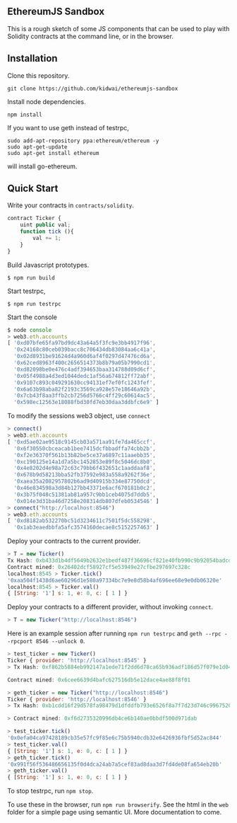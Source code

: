 ## EthereumJS Sandbox

This is a rough sketch of some JS components that can be used to play with Solidity contracts at the command line, or in the browser. 

## Installation

Clone this repository.

```
git clone https://github.com/kidwai/ethereumjs-sandbox
```

Install node dependencies.

```
npm install
```

If you want to use geth instead of testrpc,


```
sudo add-apt-repository ppa:ethereum/ethereum -y
sudo apt-get-update
sudo apt-get install ethereum
```

will install go-ethereum. 

## Quick Start

Write your contracts in `contracts/solidity`.

```javascript
contract Ticker {
	uint public val;
	function tick (){
		val += 1;
	}
}
```

Build Javascript prototypes.

```
$ npm run build
```

Start testrpc,


```
$ npm run testrpc
```

Start the console

```javascript
$ node console
> web3.eth.accounts
[ '0xd07bfe65fa97bd9dc43a64a5f3fc9e3bb4917f96',
  '0x24168c80ceb039bacc8c706434db83084aa6c41a',
  '0x02d8931be91624d4a960d6af4f0297d47476cd6a',
  '0x62ced8963f400c2656514373b8b79a05b7990cd1',
  '0xd82098be0e476c4adf394653baa314788d09d6cf',
  '0x05f4988a4d3ed1044dedc1af56a674812ff72abf',
  '0x9107c893c049291630cc94131ef7ef0fc1243fef',
  '0x6a63b98aba82f2193c3569ca928e57e18646a92b',
  '0x7cb43f8aa3ffb2cb7256d5766c4ff29c60614ac5',
  '0x598ec12563e18088fbd30fd7eb30daa3ddbfc6e9' ]

```

To modify the sessions web3 object, use `connect`


```javascript 
> connect()
> web3.eth.accounts
[ '0xd5ae02ae9518c9145cb03a571aa91fe7da465ccf',
  '0x6f30550cbceacab1bee7415dcfbbadffa74cbb2b',
  '0xf2e36370f561b13b82be5ce37a6897c11aaebb35',
  '0xc190125e14a1d7a5bc1452853e89f8c5046dc8b0',
  '0x4e8202d4e98a72c63c79bb6f432651c1aaddaaf8',
  '0x678b9d58213bba52fb37592e983a558a9262f36e',
  '0xaea35a2082957802b6ad9d40915b334e87750dcd',
  '0x46e834598a3d84b127bb43371e6acf670181b0c2',
  '0x3b75f048c51381ab81a957c9bb1ceb4075d7ddb5',
  '0x014e3d31ba46d7258e208314db807dfeb0534546' ]
> connect("http://localhost:8546")
> web3.eth.accounts
[ '0xd8182ab532270bc51d3234611c7501f5dc558298',
  '0x1ab3eaedbbfa5afc3574160decae8c5152257463' ]
```

Deploy your contracts to the current provider.

```javascript
> T = new Ticker()
Tx Hash: 0xb433d1b4df5649b2632e1bedf487f36696cf821e40fb990c9b92054badcd11b9
Contract mined: 0x26402dcf58927cf5e53949e27cfbe297697c328c
localhost:8545 > Ticker.tick()
'0xaa504f1438d6ae60296d1e580a97334bc7e9e8d58b4af696ee68e9e0db06320e'
localhost:8545 > Ticker.val()
{ [String: '1'] s: 1, e: 0, c: [ 1 ] }
```

Deploy your contracts to a different provider, without invoking `connect`.

```javascript
> T = new Ticker("http://localhost:8546")
```

Here is an example session after running `npm run testrpc` and `geth --rpc --rpcport 8546 --unlock 0`.


```javascript
> test_ticker = new Ticker()
Ticker { provider: 'http://localhost:8545' }
> Tx Hash: 0xf862b5884eb992147a1ede71f2dd6d78ca65b936adf186d57f079e1d04085984

Contract mined: 0x6cee6639d4bafc627516db5e12dace4ae88f8f01

> geth_ticker = new Ticker("http://localhost:8546")
Ticker { provider: 'http://localhost:8546' }
> Tx Hash: 0xb1cdd16f29d578fa98479d1dfddfb793e6526f8a7f7d23d746c99675205fe13d

> Contract mined: 0xf6d2735320996db4ce6b140ae0bbdf500d971dab

> test_ticker.tick()
'0x0efa04ca97428189cb35e57fc9f85e6c75b5940cdb32e6426936fbf5d52ac844'
> test_ticker.val()
{ [String: '1'] s: 1, e: 0, c: [ 1 ] }
> geth_ticker.tick()
'0x991f56f536486656135f0d4dca24ab7a5cef83ad8daa3d7fd4de08fa654eb20b'
> geth_ticker.val()
{ [String: '1'] s: 1, e: 0, c: [ 1 ] }
```

To stop testrpc, run `npm stop`.


To use these in the browser, run `npm run browserify`. See the html in the `web` folder for a simple page using semantic UI. More documentation to come.